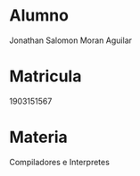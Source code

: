 # Alumno
Jonathan Salomon Moran Aguilar

# Matricula
1903151567

# Materia
Compiladores e Interpretes

